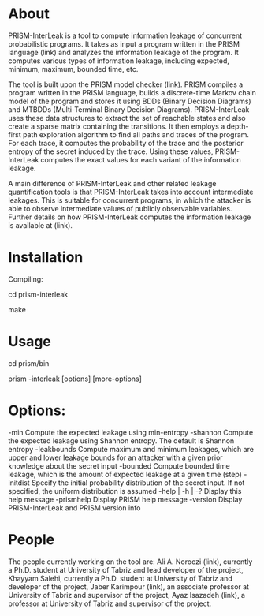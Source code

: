 # About
PRISM-InterLeak is a tool to compute information leakage of concurrent probabilistic programs. It takes as input a program written in the PRISM language (link) and analyzes the information leakage of the program. It computes various types of information leakage, including expected, minimum, maximum, bounded time, etc. 

The tool is built upon the PRISM model checker (link). PRISM compiles a program written in the PRISM language, builds a discrete-time Markov chain model of the program and stores it using BDDs (Binary Decision Diagrams) and MTBDDs (Multi-Terminal Binary Decision Diagrams). PRISM-InterLeak uses these data structures to extract the set of reachable states and also create a sparse matrix containing the transitions. It then employs a depth-first path exploration algorithm to find all paths and traces of the program. For each trace, it computes the probability of the trace and the posterior entropy of the secret induced by the trace. Using these values, PRISM-InterLeak computes the exact values for each variant of the information leakage. 

A main difference of PRISM-InterLeak and other related leakage quantification tools is that PRISM-InterLeak takes into account intermediate leakages. This is suitable for concurrent programs, in which the attacker is able to observe intermediate values of publicly observable variables. Further details on how PRISM-InterLeak computes the information leakage is available at (link).

# Installation
Compiling:

cd prism-interleak

make



# Usage
cd prism/bin

prism -interleak [options] <model-file> [more-options]


Options:
========

-min
Compute the expected leakage using min-entropy
-shannon
Compute the expected leakage using Shannon entropy. The default is Shannon entropy
-leakbounds
Compute maximum and minimum leakages, which are upper and lower leakage bounds for an attacker with a given prior knowledge about the secret input
-bounded <n>
Compute bounded time leakage, which is the amount of expected leakage at a given time (step)
-initdist <file>
Specify the initial probability distribution of the secret input. If not specified, the uniform distribution is assumed
-help | -h | -?
Display this help message
-prismhelp 
Display PRISM help message
-version 
Display PRISM-InterLeak and PRISM version info


# People
The people currently working on the tool are:
Ali A. Noroozi (link), currently a Ph.D. student at University of Tabriz and lead developer of the project,
Khayyam Salehi, currently a Ph.D. student at University of Tabriz and developer of the project,
Jaber Karimpour (link), an associate professor at University of Tabriz and supervisor of the project,
Ayaz Isazadeh (link), a professor at University of Tabriz and supervisor of the project.
